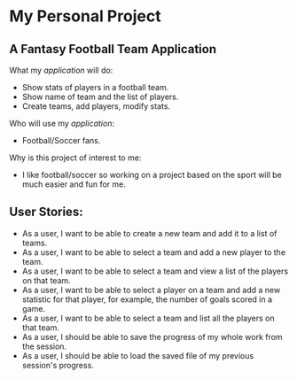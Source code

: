 # My Personal Project

## A Fantasy Football Team Application

What my *application* will do:
- Show stats of players in a football team.
- Show name of team and the list of players.
- Create teams, add players, modify stats.

Who will use my *application*:
- Football/Soccer fans.

Why is this project of interest to me:
- I like football/soccer so working on a project based on the sport will be much easier and fun for me.

## User Stories:
- As a user, I want to be able to create a new team and add it to a list of teams.
- As a user, I want to be able to select a team and add a new player to the team.
- As a user, I want to be able to select a team and view a list of the players on that team.
- As a user, I want to be able to select a player on a team and add a new statistic for that player, for example, the number of goals scored in a game.
- As a user, I want to be able to select a team and list all the players on that team.
- As a user, I should be able to save the progress of my whole work from the session.
- As a user, I should be able to load the saved file of my previous session's progress.


